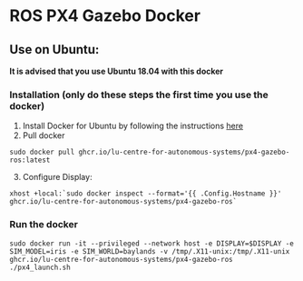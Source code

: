 # ROS PX4 Gazebo Docker
## Use on Ubuntu:
**It is advised that you use Ubuntu 18.04 with this docker**
### Installation (only do these steps the first time you use the docker)
1. Install Docker for Ubuntu by following the instructions [here](https://docs.docker.com/engine/install/ubuntu/)
2. Pull docker
```shell
sudo docker pull ghcr.io/lu-centre-for-autonomous-systems/px4-gazebo-ros:latest
```
3. Configure Display:
```shell
xhost +local:`sudo docker inspect --format='{{ .Config.Hostname }}' ghcr.io/lu-centre-for-autonomous-systems/px4-gazebo-ros`
```
### Run the docker
```shell
sudo docker run -it --privileged --network host -e DISPLAY=$DISPLAY -e SIM_MODEL=iris -e SIM_WORLD=baylands -v /tmp/.X11-unix:/tmp/.X11-unix ghcr.io/lu-centre-for-autonomous-systems/px4-gazebo-ros ./px4_launch.sh
```
